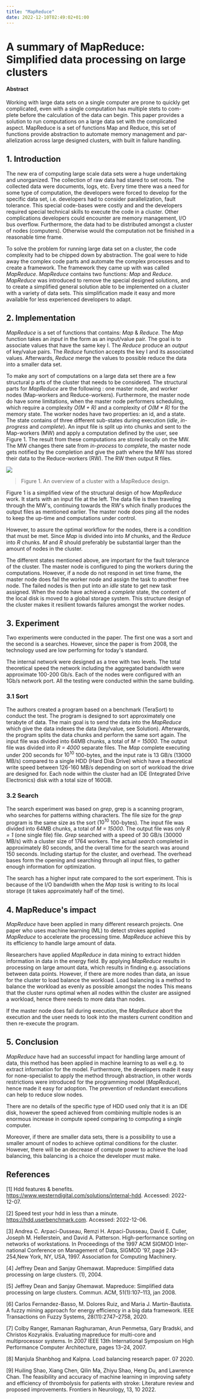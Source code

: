 ```yaml
---
title: "MapReduce"
date: 2022-12-10T02:49:02+01:00
---
```

# A summary of MapReduce: Simplified data processing on large clusters

#### Abstract
Working with large data sets on a single computer are prone to quickly
get complicated, even with a single computation has multiple stets to com-
plete before the calculation of the data can begin. This paper provides
a solution to run computations on a large data set with the complicated
aspect. MapReduce is a set of functions Map and Reduce, this set of
functions provide abstraction to automate memory management and par-
allelization across large designed clusters, with built in failure handling.

## 1. Introduction
The new era of computing large scale data sets were a huge undertaking and unorganized. The collection of raw 
data had stared to set roots. The collected data were documents, logs, etc. Every time there was a need for some 
type of computation, the developers were forced to develop for the specific data set, i.e. developers had to consider
parallelization, fault tolerance. This special code-bases were costly and and the developers required special technical 
skills to execute the code in a cluster. Other complications developers could encounter are memory management, I/O bus 
overflow. Furthermore, the data had to be distributed amongst a cluster of nodes (computers). Otherwise would the 
computation not be finished in a reasonable time frame. 

To solve the problem for running large data set on a cluster, the code complexity had to be chipped down by abstraction. 
The goal were to hide away the complex code parts and automate the complex processes and to create a framework. 
The framework they came up with was called *MapReduce*. *MapReduce* contains two functions: *Map* and *Reduce*. 
*MapReduce* was introduced to remove the special designed solutions, and to create a simplified general solution able 
to be implemented on a cluster with a variety of data sets. This simplification made it easy and more available for less 
experienced developers to adapt. 

## 2. Implementation
*MapReduce* is a set of functions that contains: *Map* & *Reduce*. The *Map* function takes an *input* in the 
form as an input/value pair. The goal is to associate values that have the same key I. The *Reduce* produce an *output*
 of key/value pairs. The *Reduce* function accepts the key I and its associated values. Afterwards, *Reduce* merge 
 the values to possible reduce the data into a smaller data set.

To make any sort of computations on a large data set there are a few structural p
arts of the cluster that needs to be considered. The structural parts for *MapReduce*
are the following : one master node, and worker nodes (Map-workers and Reduce-workers). Furthermore, 
the master node do have some limitations, when the master node performers scheduling, which require a 
complexity *O(M + R)* and a complexity of *O(M * R)* for the memory state. The worker nodes have 
two properties: an id, and a state. The state contains of three different sub-states during execution (*idle*, 
*in-progress* and *complete*). An input file is split up into chunks and sent to the Map-workers (MW) and 
apply a computation defined by the user, see Figure 1. The result from these computations are stored locally on 
the MW. The MW changes there sate from *in-process* to *complete*, the master node gets notified by the 
completion and give the path where the MW has stored their data to the Reduce-workers (RW). The RW then output R files.

![](workflow.png)
> Figure 1. An overview of a cluster with a MapReduce design.

Figure 1 is a simplified view of the structural design of how *MapReduce* work. It starts with an input file at the left. The data file is then traveling through the MW's, continuing towards the RW's which finally produces the output files as mentioned earlier. The master node does ping all the nodes to keep the up-time and computations under control.

However, to assure the optimal workflow for the nodes, there is a condition that must be met. Since *Map* is divided into into *M* chunks, and the *Reduce* into *R* chunks. *M* and *R* should preferably be substantial larger than the amount of nodes in the cluster.

The different states mentioned above, are important for the fault tolerance of the cluster. The master node is configured to ping the workers during the computations. However, if a node do not respond in set time frame, the master node does fail the worker node and assign the task to another free node. The failed nodes is then put into an *idle* state to get new task assigned. When the node have achieved a *complete* state, the content of the local disk is moved to a global storage system. This structure design of the cluster makes it resilient towards failures amongst the worker nodes.  

## 3. Experiment
Two experiments were conducted in the paper. The first one was a sort and the second is a searches. However, since the paper is from 2008, the technology used are low performing for today's standard.

The internal network were designed as a tree with two levels. The total theoretical speed the network including the aggregated bandwidth were approximate 100-200 Gb/s. Each of the nodes were configured with an 1Gb/s network port. All the testing were conducted within the same building.

### 3.1 Sort
The authors created a program based on a benchmark (TeraSort) to conduct the test. The program is designed to sort approximately one terabyte of data. The main goal is to send the data into the *MapReduce* which give the data indexes the data (key/value, see Solution). Afterwards, the program splits the data chunks and perform the same sort again. The input file was divided into 64MB chunks, a total of *M = 15000*. The output file was divided into *R = 4000* separate files. The *Map* complete executing under 200 seconds for $10^{10}$ 100-bytes, and the input rate is 13 GB/s (13000 MB/s) compared to a single HDD (Hard Disk Drive) which have a theoretical write speed between 126-160 MB/s depending on sort of workload the drive are designed for. Each node within the cluster had an IDE (Integrated Drive Electronics) disk with a total size of 160GB.

### 3.2 Search
The search experiment was based on *grep*, grep is a scanning program, who searches for patterns withing characters.
The file size for the *grep* program is the same size as the sort ($10^{10}$ 100-bytes). The input file was divided into 64MB chunks, a total of *M = 15000*. The output file was only *R = 1* (one single file) file. *Grep* searched with a speed of 30 GB/s (30000 MB/s) with a cluster size of 1764 workers. The actual *search* completed in approximately 80 seconds, and the overall time for the search was around 150 seconds. Including startup for the cluster, and overhead. The overhead bases form the opening and searching through all input files, to gather enough information for optimization.

The search has a higher input rate compared to the sort experiment. This is because of the I/O bandwidth when the *Map task* is writing to its local storage (it takes approximately half of the time).

## 4. MapReduce's impact
*MapReduce* have been applied in many different research projects. One paper who uses machine learning (ML) to detect strokes applied *MapReduce* to accelerate the processing time. *MapReduce* achieve this by its efficiency to handle large amount of data.  

Researchers have applied *MapReduce* in data mining to extract hidden information in data in the energy field. By applying *MapReduce* results in processing on large amount data, which results in finding e.g. associations between data points. However, if there are more nodes than data, an issue for the cluster to load balance the workload. Load balancing is a method to balance the workload as evenly as possible amongst the nodes This means that the cluster runs optimal when all nodes within the cluster are assigned a workload, hence there needs to more data than nodes.

If the master node does fail during execution, the *MapReduce* abort the execution and the user needs to look into the masters current condition and then re-execute the program.

## 5. Conclusion
*MapReduce* have had an successful impact for handling large amount of data, this method has been applied in machine learning to as well e.g. to extract information for the model. Furthermore, the developers made it easy for none-specialist to apply the method through abstraction, in other words restrictions were introduced for the programming model (*MapReduce*), hence made it easy for adoption. The prevention of redundant executions can help to reduce slow nodes.

There are no details of the specific type of HDD used only that it is an IDE disk, however the speed achieved from combining multiple nodes is an enormous increase in compute speed comparing to computing a single computer.

Moreover, if there are smaller data sets, there is a possibility to use a smaller amount of nodes to achieve optimal conditions for the cluster. However, there will be an decrease of compute power to achieve the load balancing, this balancing is a choice the developer must make. 

## References
[1] Hdd features & benefits. https://www.westerndigital.com/solutions/internal-hdd. Accessed: 2022-12-07.

[2] Speed test your hdd in less than a minute. https://hdd.userbenchmark.com. Accessed: 2022-12-06.

[3] Andrea C. Arpaci-Dusseau, Remzi H. Arpaci-Dusseau, David E. Culler, Joseph M. Hellerstein, and David A. Patterson. High-performance sorting on networks of workstations. In Proceedings of the 1997 ACM SIGMOD Inter-national Conference on Management of Data, SIGMOD ’97, page 243–254,New York, NY, USA, 1997. Association for Computing Machinery.

[4] Jeffrey Dean and Sanjay Ghemawat. Mapreduce: Simplified data processing on large clusters. (1), 2004.

[5] Jeffrey Dean and Sanjay Ghemawat. Mapreduce: Simplified data processing on large clusters. Commun. ACM, 51(1):107–113, jan 2008.

[6] Carlos Fernandez-Basso, M. Dolores Ruiz, and Maria J. Martin-Bautista. A
fuzzy mining approach for energy efficiency in a big data framework. IEEE
Transactions on Fuzzy Systems, 28(11):2747–2758, 2020.

[7] Colby Ranger, Ramanan Raghuraman, Arun Penmetsa, Gary Bradski, and Christos Kozyrakis. Evaluating mapreduce for multi-core and multiprocessor systems. In 2007 IEEE 13th International Symposium on High Performance Computer Architecture, pages 13–24, 2007.

[8] Manjula Shanbhog and Kalpna. Load balancing research paper. 07 2020.

[9] Huiling Shao, Xiang Chen, Qilin Ma, Zhiyu Shao, Heng Du, and Lawrence Chan. The feasibility and accuracy of machine learning in improving safety and efficiency of thrombolysis for patients with stroke: Literature review and proposed improvements. Frontiers in Neurology, 13, 10 2022.



